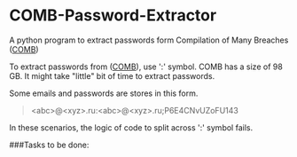 # COMB-Password-Extractor
A python program to extract passwords form Compilation of Many Breaches ([COMB](https://github.com/samokosik/COMB/blob/main/README.md))

To extract passwords from ([COMB](https://github.com/samokosik/COMB/blob/main/README.md)), use ':' symbol.
COMB has a size of 98 GB. It might take "little" bit of time to extract passwords. 
 
 Some emails and passwords are stores in this form.
> \<abc\>@\<xyz\>.ru:\<abc\>@\<xyz\>.ru;P6E4CNvUZoFU143
 
In these scenarios, the logic of code to split across ':' symbol fails.

###Tasks to be done: 
